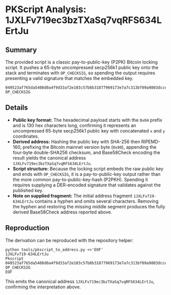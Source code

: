 # PKScript Analysis: 1JXLFv719ec3bzTXaSq7vqRFS634LErtJu

## Summary
The provided script is a classic pay-to-public-key (P2PK) Bitcoin locking script. It pushes a 65-byte uncompressed secp256k1 public key onto the stack and terminates with `OP_CHECKSIG`, so spending the output requires presenting a valid signature that matches the embedded key.

```
049523af765da5408d0a4f9d33af2e103c57b8b31877969173e7a7c313bf09a9803dcceec9b29d0fab4737173e3cb6dcc11ab7f233d8b1d715748ca4d715770ac3 OP_CHECKSIG
```

## Details
- **Public key format:** The hexadecimal payload starts with the `0x04` prefix and is 130 hex characters long, confirming it represents an uncompressed 65-byte secp256k1 public key with concatenated `x` and `y` coordinates.
- **Derived address:** Hashing the public key with SHA-256 then RIPEMD-160, prefixing the Bitcoin mainnet version byte (`0x00`), appending the four-byte double-SHA256 checksum, and Base58Check encoding the result yields the canonical address `1JXLFv719ec3bzTXaSq7vqRFS634LErtJu`.
- **Script structure:** Because the locking script embeds the raw public key and ends with `OP_CHECKSIG`, it is a pay-to-public-key output rather than the more common pay-to-public-key-hash (P2PKH). Spending it requires supplying a DER-encoded signature that validates against the published key.
- **Note on supplied fragment:** The initial address fragment `1JXLFv719-634LErtJu` contains a hyphen and omits several characters. Removing the hyphen and restoring the missing middle segment produces the fully derived Base58Check address reported above.

## Reproduction
The derivation can be reproduced with the repository helper:

```
python tools/pkscript_to_address.py <<'EOF'
1JXLFv719-634LErtJu
Pkscript
049523af765da5408d0a4f9d33af2e103c57b8b31877969173e7a7c313bf09a9803dcceec9b29d0fab4737173e3cb6dcc11ab7f233d8b1d715748ca4d715770ac3
OP_CHECKSIG
EOF
```

This emits the canonical address `1JXLFv719ec3bzTXaSq7vqRFS634LErtJu`, confirming the interpretation above.
